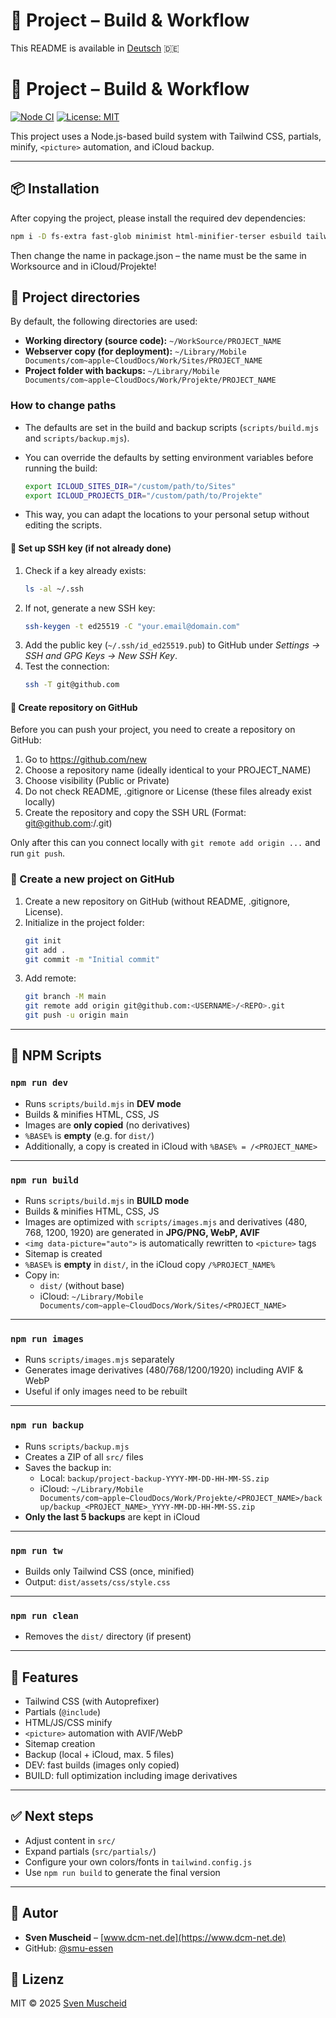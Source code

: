# 🚀 Project – Build & Workflow

This README is available in [Deutsch](README.de.md) 🇩🇪

# 🚀 Project – Build & Workflow

[![Node CI](https://github.com/smu-essen/node-tailwind-build-starter/actions/workflows/node-ci.yml/badge.svg)](https://github.com/smu-essen/node-tailwind-build-starter/actions/workflows/node-ci.yml)
[![License: MIT](https://img.shields.io/badge/License-MIT-blue.svg)](LICENSE)

This project uses a Node.js-based build system with Tailwind CSS, partials, minify, `<picture>` automation, and iCloud backup.

---

## 📦 Installation

After copying the project, please install the required dev dependencies:

```bash
npm i -D fs-extra fast-glob minimist html-minifier-terser esbuild tailwindcss postcss autoprefixer sharp svgo
```

Then change the name in package.json – the name must be the same in Worksource and in iCloud/Projekte!

## 📂 Project directories

By default, the following directories are used:

- **Working directory (source code):** `~/WorkSource/PROJECT_NAME`
- **Webserver copy (for deployment):** `~/Library/Mobile Documents/com~apple~CloudDocs/Work/Sites/PROJECT_NAME`
- **Project folder with backups:** `~/Library/Mobile Documents/com~apple~CloudDocs/Work/Projekte/PROJECT_NAME`

### How to change paths

- The defaults are set in the build and backup scripts (`scripts/build.mjs` and `scripts/backup.mjs`).
- You can override the defaults by setting environment variables before running the build:

  ```bash
  export ICLOUD_SITES_DIR="/custom/path/to/Sites"
  export ICLOUD_PROJECTS_DIR="/custom/path/to/Projekte"
  ```

- This way, you can adapt the locations to your personal setup without editing the scripts.

#### 🔑 Set up SSH key (if not already done)

1. Check if a key already exists:
   ```bash
   ls -al ~/.ssh
   ```
2. If not, generate a new SSH key:
   ```bash
   ssh-keygen -t ed25519 -C "your.email@domain.com"
   ```
3. Add the public key (`~/.ssh/id_ed25519.pub`) to GitHub under *Settings → SSH and GPG Keys → New SSH Key*.
4. Test the connection:
   ```bash
   ssh -T git@github.com
   ```

#### 📂 Create repository on GitHub

Before you can push your project, you need to create a repository on GitHub:

1. Go to https://github.com/new
2. Choose a repository name (ideally identical to your PROJECT_NAME)
3. Choose visibility (Public or Private)
4. Do not check README, .gitignore or License (these files already exist locally)
5. Create the repository and copy the SSH URL (Format: git@github.com:<USERNAME>/<REPO>.git)

Only after this can you connect locally with `git remote add origin ...` and run `git push`.

### 🚀 Create a new project on GitHub

1. Create a new repository on GitHub (without README, .gitignore, License).
2. Initialize in the project folder:
   ```bash
   git init
   git add .
   git commit -m "Initial commit"
   ```
3. Add remote:
   ```bash
   git branch -M main
   git remote add origin git@github.com:<USERNAME>/<REPO>.git
   git push -u origin main
   ```

---

## 🔧 NPM Scripts

### `npm run dev`
- Runs `scripts/build.mjs` in **DEV mode**
- Builds & minifies HTML, CSS, JS
- Images are **only copied** (no derivatives)
- `%BASE%` is **empty** (e.g. for `dist/`)
- Additionally, a copy is created in iCloud with `%BASE% = /<PROJECT_NAME>`

---

### `npm run build`
- Runs `scripts/build.mjs` in **BUILD mode**
- Builds & minifies HTML, CSS, JS
- Images are optimized with `scripts/images.mjs` and derivatives (480, 768, 1200, 1920) are generated in **JPG/PNG, WebP, AVIF**
- `<img data-picture="auto">` is automatically rewritten to `<picture>` tags
- Sitemap is created
- `%BASE%` is **empty** in `dist/`, in the iCloud copy `/%PROJECT_NAME%`
- Copy in:
  - `dist/` (without base)
  - iCloud: `~/Library/Mobile Documents/com~apple~CloudDocs/Work/Sites/<PROJECT_NAME>`

---

### `npm run images`
- Runs `scripts/images.mjs` separately
- Generates image derivatives (480/768/1200/1920) including AVIF & WebP
- Useful if only images need to be rebuilt

---

### `npm run backup`
- Runs `scripts/backup.mjs`
- Creates a ZIP of all `src/` files
- Saves the backup in:
  - Local: `backup/project-backup-YYYY-MM-DD-HH-MM-SS.zip`
  - iCloud: `~/Library/Mobile Documents/com~apple~CloudDocs/Work/Projekte/<PROJECT_NAME>/backup/backup_<PROJECT_NAME>_YYYY-MM-DD-HH-MM-SS.zip`
- **Only the last 5 backups** are kept in iCloud

---

### `npm run tw`
- Builds only Tailwind CSS (once, minified)
- Output: `dist/assets/css/style.css`

---

### `npm run clean`
- Removes the `dist/` directory (if present)

---

## 🧪 Features
- Tailwind CSS (with Autoprefixer)
- Partials (`@include`)
- HTML/JS/CSS minify
- `<picture>` automation with AVIF/WebP
- Sitemap creation
- Backup (local + iCloud, max. 5 files)
- DEV: fast builds (images only copied)
- BUILD: full optimization including image derivatives

---

## ✅ Next steps
- Adjust content in `src/`
- Expand partials (`src/partials/`)
- Configure your own colors/fonts in `tailwind.config.js`
- Use `npm run build` to generate the final version

---

## 👤 Autor
- **Sven Muscheid** – [www.dcm-net.de](https://www.dcm-net.de)
- GitHub: [@smu-essen](https://github.com/smu-essen)

## 📄 Lizenz
MIT © 2025 [Sven Muscheid](https://www.dcm-net.de)
